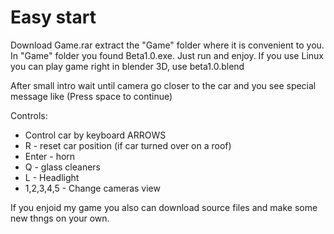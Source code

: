 Easy start
========
Download Game.rar
extract the "Game" folder where it is convenient to you.
In "Game" folder you found Beta1.0.exe. Just run and enjoy.
If you use Linux you can play game right in blender 3D, use beta1.0.blend

After small intro wait until camera go closer to the car and you see special message like (Press space to continue)

Controls:

* Control car by keyboard ARROWS
* R - reset car position (if car turned over on a roof)
* Enter - horn
* Q - glass cleaners
* L - Headlight
* 1,2,3,4,5 - Change cameras view

If you enjoid my game you also can download source files and make some new thngs on your own.
